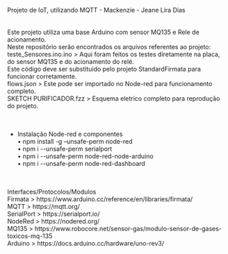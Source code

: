 Projeto de IoT, utilizando MQTT - Mackenzie - Jeane Lira Dias
 <br>
  <br>
   <br>
Este projeto utiliza uma base Arduino com sensor MQ135 e Rele de acionamento. <br>
Neste repositório serão encontrados os arquivos referentes ao projeto:  <br>
teste_Sensores.ino.ino > Aqui foram feitos os testes diretamente na placa, do sensor MQ135 e do acionamento do relé.   <br>
Este código deve ser substituido pelo projeto StandardFirmata para funcionar corretamente.  <br>
flows.json > Este pode ser importado no Node-red para funcionamento completo.  <br>
SKETCH PURIFICADOR.fzz > Esquema eletrico completo para reprodução do projeto.  <br>
 <br>
  <br>
- Instalação Node-red e componentes <br>
  •	npm install -g –unsafe-perm node-red <br>
  •	npm i --unsafe-perm serialport <br>
  •	npm i --unsafe-perm node-red-node-arduino <br>
  •	npm i --unsafe-perm node-red-dashboard <br>
   <br>
 <br>
Interfaces/Protocolos/Modulos <br>
Firmata > https://www.arduino.cc/reference/en/libraries/firmata/  <br>
MQTT > https://mqtt.org/  <br>
SerialPort > https://serialport.io/  <br> 
NodeRed > https://nodered.org/  <br>
MQ135 > https://www.robocore.net/sensor-gas/modulo-sensor-de-gases-toxicos-mq-135  <br>
Arduino > https://docs.arduino.cc/hardware/uno-rev3/  <br>
